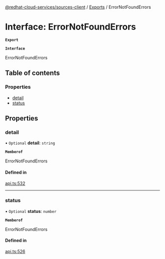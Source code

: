 [@redhat-cloud-services/sources-client](../README.md) / [Exports](../modules.md) / ErrorNotFoundErrors

# Interface: ErrorNotFoundErrors

**`Export`**

**`Interface`**

ErrorNotFoundErrors

## Table of contents

### Properties

- [detail](ErrorNotFoundErrors.md#detail)
- [status](ErrorNotFoundErrors.md#status)

## Properties

### detail

• `Optional` **detail**: `string`

**`Memberof`**

ErrorNotFoundErrors

#### Defined in

[api.ts:532](https://github.com/RedHatInsights/javascript-clients/blob/master/packages/sources/api.ts#L532)

___

### status

• `Optional` **status**: `number`

**`Memberof`**

ErrorNotFoundErrors

#### Defined in

[api.ts:526](https://github.com/RedHatInsights/javascript-clients/blob/master/packages/sources/api.ts#L526)
